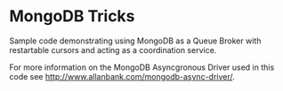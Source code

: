 MongoDB Tricks
===============

Sample code demonstrating using MongoDB as a Queue Broker with restartable 
cursors and acting as a coordination service.

For more information on the MongoDB Asyncgronous Driver used in this code see 
http://www.allanbank.com/mongodb-async-driver/.
